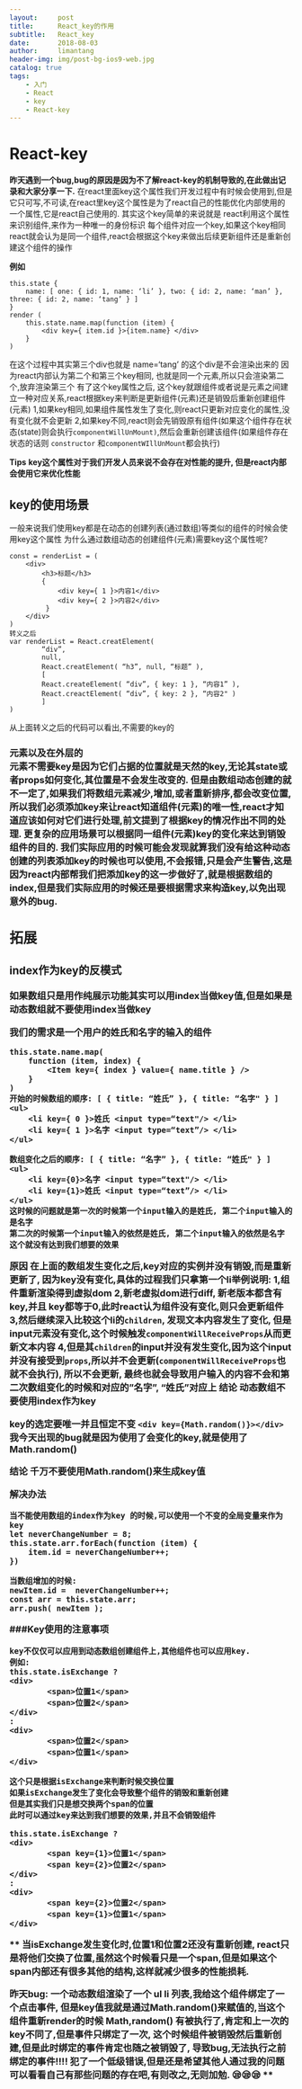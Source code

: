 ```yaml
---
layout:     post
title:      React_key的作用
subtitle:   React_key
date:       2018-08-03
author:     limantang
header-img: img/post-bg-ios9-web.jpg
catalog: true
tags:
    - 入门
    - React
    - key
    - React-key
---
```


# React-key
**昨天遇到一个bug,bug的原因是因为不了解react-key的机制导致的,在此做出记录和大家分享一下.**
在react里面key这个属性我们开发过程中有时候会使用到,但是它只可写,不可读,在react里key这个属性是为了react自己的性能优化内部使用的一个属性,它是react自己使用的.
其实这个key简单的来说就是 react利用这个属性来识别组件,来作为一种唯一的身份标识
每个组件对应一个key,如果这个key相同react就会认为是同一个组件,react会根据这个key来做出后续更新组件还是重新创建这个组件的操作

**例如**
```
this.state {
    name: [ one: { id: 1, name: ‘li’ }, two: { id: 2, name: ‘man’ }, three: { id: 2, name: ‘tang’ } ]
}
render (
    this.state.name.map(function (item) {
        <div key={ item.id }>{item.name} </div>
	}
)
```

在这个过程中其实第三个div也就是 name=‘tang’ 的这个div是不会渲染出来的
因为react内部认为第二个和第三个key相同, 也就是同一个元素,所以只会渲染第二个,放弃渲染第三个
有了这个key属性之后, 这个key就跟组件或者说是元素之间建立一种对应关系,react根据key来判断是更新组件(元素)还是销毁后重新创建组件(元素)
1,如果key相同,如果组件属性发生了变化,则react只更新对应变化的属性,没有变化就不会更新
2,如果key不同,react则会先销毁原有组件(如果这个组件存在状态(state)则会执行`componentWillUnMount)`,然后会重新创建该组件(如果组件存在状态的话则 `constructor` 和`componentWIllUnMount`都会执行)

**Tips**
**key这个属性对于我们开发人员来说不会存在对性能的提升, 但是react内部会使用它来优化性能**

## key的使用场景

一般来说我们使用key都是在动态的创建列表(通过数组)等类似的组件的时候会使用key这个属性 
为什么通过数组动态的创建组件(元素)需要key这个属性呢?
```
const = renderList = (
    <div>
        <h3>标题</h3>
        { 
            <div key={ 1 }>内容1</div>
            <div key={ 2 }>内容2</div>
         }
    </div>
)
转义之后
var renderList = React.creatElement(
        “div”,
        null,
        React.creatElement( “h3”, null, “标题” ),
        [
        React.createElement( “div”, { key: 1 }, “内容1” ),
        React.creactElement( “div”, { key: 2 }, “内容2" )
        ]
)
```

从上面转义之后的代码可以看出,不需要的key的<h3>元素以及在外层的<div>元素不需要key是因为它们占据的位置就是天然的key,无论其state或者props如何变化,其位置是不会发生改变的.
但是由数组动态创建的就不一定了,如果我们将数组元素减少,增加,或者重新排序,都会改变位置,所以我们必须添加key来让react知道组件(元素)的唯一性,react才知道应该如何对它们进行处理,前文提到了根据key的情况作出不同的处理.
更复杂的应用场景可以根据同一组件(元素)key的变化来达到销毁组件的目的.
我们实际应用的时候可能会发现就算我们没有给这种动态创建的列表添加key的时候也可以使用,不会报错,只是会产生警告,这是因为react内部帮我们把添加key的这一步做好了,就是根据数组的index,但是我们实际应用的时候还是要根据需求来构造key,以免出现意外的bug.

## 拓展
###  index作为key的反模式
**如果数组只是用作纯展示功能其实可以用index当做key值,但是如果是动态数组就不要使用index当做key**

**我们的需求是一个用户的姓氏和名字的输入的组件**
```
this.state.name.map( 
    function (item, index) { 
    	<Item key={ index } value={ name.title } />
	}
)
开始的时候数组的顺序: [ { title: “姓氏” }, { title: “名字" } ]
<ul>
    <li key={ 0 }>姓氏 <input type=“text"/> </li>
    <li key={ 1 }>名字 <input type=“text”/> </li>
</ul>

数组变化之后的顺序: [ { title: “名字” }, { title: “姓氏" } ]
<ul>
    <li key={0}>名字 <input type=“text"/> </li>
    <li key={1}>姓氏 <input type=“text”/> </li>
</ul>
这时候的问题就是第一次的时候第一个input输入的是姓氏, 第二个input输入的是名字
第二次的时候第一个input输入的依然是姓氏, 第二个input输入的依然是名字
这个就没有达到我们想要的效果
```

**原因**
在上面的数组发生变化之后,key对应的实例并没有销毁,而是重新更新了, 因为key没有变化,具体的过程我们只拿第一个li举例说明:
1,组件重新渲染得到虚拟dom
2,新老虚拟dom进行diff, 新老版本都含有key,并且 key都等于0,此时react认为组件没有变化,则只会更新组件
3,然后继续深入比较这个li的`children`, 发现文本内容发生了变化, 但是input元素没有变化,这个时候触发`componentWillReceiveProps`从而更新文本内容
4,但是其`children`的input并没有发生变化,因为这个input并没有接受到`props`,所以并不会更新(`componentWillReceiveProps`也就不会执行), 所以不会更新, 最终也就会导致用户输入的内容不会和第二次数组变化的时候和对应的”名字”, “姓氏”对应上
**结论**
动态数组不要使用index作为key

**key的选定要唯一并且恒定不变**
```<div key={Math.random()}></div>```
我今天出现的bug就是因为使用了会变化的key,就是使用了Math.random()

**结论**
千万不要使用Math.random()来生成key值

**解决办法**
```
当不能使用数组的index作为key 的时候,可以使用一个不变的全局变量来作为key
let neverChangeNumber = 8;
this.state.arr.forEach(function (item) {  
    item.id = neverChangeNumber++;
})

当数组增加的时候:
newItem.id =  neverChangeNumber++;
const arr = this.state.arr;
arr.push( newItem );
```
###Key使用的注意事项
```
key不仅仅可以应用到动态数组创建组件上,其他组件也可以应用key.
例如: 
this.state.isExchange ? 
<div>
        <span>位置1</span>
        <span>位置2</span>
</div>
:
<div>
        <span>位置2</span>
        <span>位置1</span>
</div>

这个只是根据isExchange来判断时候交换位置
如果isExchange发生了变化会导致整个组件的销毁和重新创建
但是其实我们只是想交换两个span的位置
此时可以通过key来达到我们想要的效果,并且不会销毁组件

this.state.isExchange ? 
<div>
        <span key={1}>位置1</span>
        <span key={2}>位置2</span>
</div>
:
<div>
        <span key={2}>位置2</span>
        <span key={1}>位置1</span>
</div>
```
**
当isExchange发生变化时,<span key={1}>位置1</span>和<span key={2}>位置2</span>还没有重新创建, react只是将他们交换了位置,虽然这个时候看只是一个span,但是如果这个span内部还有很多其他的结构,这样就减少很多的性能损耗.

昨天bug: 一个动态数组渲染了一个 ul li 列表,我给这个组件绑定了一个点击事件, 但是key值我就是通过Math.random()来赋值的,当这个组件重新render的时候 Math,random() 有被执行了,肯定和上一次的key不同了,但是事件只绑定了一次, 这个时候组件被销毁然后重新创建,但是此时绑定的事件肯定也随之被销毁了, 导致bug,无法执行之前绑定的事件!!!!
犯了一个低级错误,但是还是希望其他人通过我的问题可以看看自己有那些问题的存在吧,有则改之,无则加勉.
😪😪😪
**

































